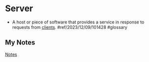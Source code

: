 # Server
- A host or piece of software that provides a service in response to requests from [clients](client.md). #ref/2023/12/09/101428 #glossary 
## My Notes
[Notes](mynotes/server-notes.md)
